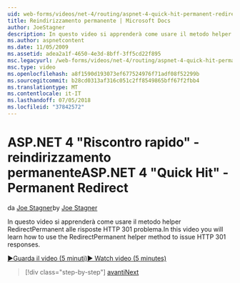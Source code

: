 ```yaml
---
uid: web-forms/videos/net-4/routing/aspnet-4-quick-hit-permanent-redirect
title: Reindirizzamento permanente | Microsoft Docs
author: JoeStagner
description: In questo video si apprenderà come usare il metodo helper RedirectPermanent alle risposte HTTP 301 problema.
ms.author: aspnetcontent
ms.date: 11/05/2009
ms.assetid: adea2a1f-4650-4e3d-8bff-3ff5cd22f895
msc.legacyurl: /web-forms/videos/net-4/routing/aspnet-4-quick-hit-permanent-redirect
msc.type: video
ms.openlocfilehash: a8f1590d193073ef677524976f71adf08f52299b
ms.sourcegitcommit: b28cd0313af316c051c2ff8549865bff67f2fbb4
ms.translationtype: MT
ms.contentlocale: it-IT
ms.lasthandoff: 07/05/2018
ms.locfileid: "37842572"
---
```

<a name="aspnet-4-quick-hit---permanent-redirect"></a><span data-ttu-id="d83f4-103">ASP.NET 4 "Riscontro rapido" - reindirizzamento permanente</span><span class="sxs-lookup"><span data-stu-id="d83f4-103">ASP.NET 4 "Quick Hit" - Permanent Redirect</span></span>
====================
<span data-ttu-id="d83f4-104">da [Joe Stagner](https://github.com/JoeStagner)</span><span class="sxs-lookup"><span data-stu-id="d83f4-104">by [Joe Stagner](https://github.com/JoeStagner)</span></span>

<span data-ttu-id="d83f4-105">In questo video si apprenderà come usare il metodo helper RedirectPermanent alle risposte HTTP 301 problema.</span><span class="sxs-lookup"><span data-stu-id="d83f4-105">In this video you will learn how to use the RedirectPermanent helper method to issue HTTP 301 responses.</span></span> 

[<span data-ttu-id="d83f4-106">&#9654;Guarda il video (5 minuti)</span><span class="sxs-lookup"><span data-stu-id="d83f4-106">&#9654; Watch video (5 minutes)</span></span>](https://channel9.msdn.com/Blogs/ASP-NET-Site-Videos/aspnet-4-quick-hit-permanent-redirect)

> [!div class="step-by-step"]
> [<span data-ttu-id="d83f4-107">avanti</span><span class="sxs-lookup"><span data-stu-id="d83f4-107">Next</span></span>](aspnet-4-quick-hit-imperative-webforms-routing.md)
